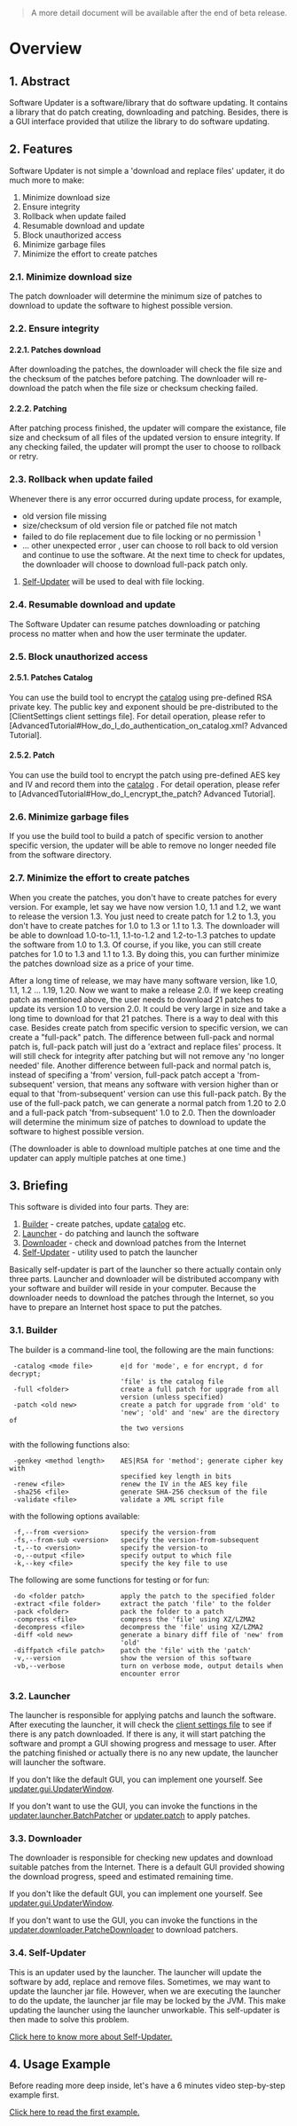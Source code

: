 > A more detail document will be available after the end of beta release.

# Overview #

## 1. Abstract ##

Software Updater is a software/library that do software updating. It contains a library that do patch creating, downloading and patching. Besides, there is a GUI interface provided that utilize the library to do software updating.

## 2. Features ##

Software Updater is not simple a 'download and replace files' updater, it do much more to make:
 1. Minimize download size
 1. Ensure integrity
 1. Rollback when update failed
 1. Resumable download and update
 1. Block unauthorized access
 1. Minimize garbage files
 1. Minimize the effort to create patches

### 2.1. Minimize download size ###
The patch downloader will determine the minimum size of patches to download to update the software to highest possible version.

### 2.2. Ensure integrity ###
#### 2.2.1. Patches download ####
After downloading the patches, the downloader will check the file size and the checksum of the patches before patching. The downloader will re-download the patch when the file size or checksum checking failed.
#### 2.2.2. Patching ####
After patching process finished, the updater will compare the existance, file size and checksum of all files of the updated version to ensure integrity. If any checking failed, the updater will prompt the user to choose to rollback or retry.

### 2.3. Rollback when update failed ###
Whenever there is any error occurred during update process, for example,
 * old version file missing
 * size/checksum of old version file or patched file not match
 * failed to do file replacement due to file locking or no permission <sup>1</sup>
 * ... other unexpected error
, user can choose to roll back to old version and continue to use the software. At the next time to check for updates, the downloader will choose to download full-pack patch only.

 1. [Self-Updater](https://github.com/cws1989/software-updater/blob/master/wiki/SelfUpdater.md) will be used to deal with file locking.

### 2.4. Resumable download and update ###
The Software Updater can resume patches downloading or patching process no matter when and how the user terminate the updater.

### 2.5. Block unauthorized access ###
#### 2.5.1. Patches Catalog ####
You can use the build tool to encrypt the [catalog](https://github.com/cws1989/software-updater/blob/master/wiki/PatchesCatalog.md) using pre-defined RSA private key. The public key and exponent should be pre-distributed to the [ClientSettings client settings file]. For detail operation, please refer to [AdvancedTutorial#How_do_I_do_authentication_on_catalog.xml? Advanced Tutorial].
#### 2.5.2. Patch ####
You can use the build tool to encrypt the patch using pre-defined AES key and IV and record them into the [catalog](https://github.com/cws1989/software-updater/blob/master/wiki/PatchesCatalog.md) . For detail operation, please refer to [AdvancedTutorial#How_do_I_encrypt_the_patch? Advanced Tutorial].

### 2.6. Minimize garbage files ###
If you use the build tool to build a patch of specific version to another specific version, the updater will be able to remove no longer needed file from the software directory.

### 2.7. Minimize the effort to create patches ###
When you create the patches, you don't have to create patches for every version. For example, let say we have now version 1.0, 1.1 and 1.2, we want to release the version 1.3. You just need to create patch for 1.2 to 1.3, you don't have to create patches for 1.0 to 1.3 or 1.1 to 1.3. The downloader will be able to download 1.0-to-1.1, 1.1-to-1.2 and 1.2-to-1.3 patches to update the software from 1.0 to 1.3. Of course, if you like, you can still create patches for 1.0 to 1.3 and 1.1 to 1.3. By doing this, you can further minimize the patches download size as a price of your time.

After a long time of release, we may have many software version, like 1.0, 1.1, 1.2 ... 1.19, 1.20. Now we want to make a release 2.0. If we keep creating patch as mentioned above, the user needs to download 21 patches to update its version 1.0 to version 2.0. It could be very large in size and take a long time to download for that 21 patches. There is a way to deal with this case. Besides create patch from specific version to specific version, we can create a "full-pack" patch. The difference between full-pack and normal patch is, full-pack patch will just do a 'extract and replace files' process. It will still check for integrity after patching but will not remove any 'no longer needed' file. Another difference between full-pack and normal patch is, instead of specifing a 'from' version, full-pack patch accept a 'from-subsequent' version, that means any software with version higher than or equal to that 'from-subsequent' version can use this full-pack patch. By the use of the full-pack patch, we can generate a normal patch from 1.20 to 2.0 and a full-pack patch 'from-subsequent' 1.0 to 2.0. Then the downloader will determine the minimum size of patches to download to update the software to highest possible version.

(The downloader is able to download multiple patches at one time and the updater can apply multiple patches at one time.)

## 3. Briefing ##

This software is divided into four parts. They are:
 1. [Builder](#31-builder) - create patches, update [catalog](https://github.com/cws1989/software-updater/blob/master/wiki/PatchesCatalog.md) etc.
 1. [Launcher](#32-launcher) - do patching and launch the software
 1. [Downloader](#33-downloader) - check and download patches from the Internet
 1. [Self-Updater](#34-self-updater) - utility used to patch the launcher

Basically self-updater is part of the launcher so there actually contain only three parts. Launcher and downloader will be distributed accompany with your software and builder will reside in your computer. Because the downloader needs to download the patches through the Internet, so you have to prepare an Internet host space to put the patches.

### 3.1. Builder ###
The builder is a command-line tool, the following are the main functions:
```
 -catalog <mode file>       e|d for 'mode', e for encrypt, d for decrypt;
                            'file' is the catalog file
 -full <folder>             create a full patch for upgrade from all
                            version (unless specified)
 -patch <old new>           create a patch for upgrade from 'old' to
                            'new'; 'old' and 'new' are the directory of
                            the two versions
```
with the following functions also:
```
 -genkey <method length>    AES|RSA for 'method'; generate cipher key with
                            specified key length in bits
 -renew <file>              renew the IV in the AES key file
 -sha256 <file>             generate SHA-256 checksum of the file
 -validate <file>           validate a XML script file
```
with the following options available:
```
 -f,--from <version>        specify the version-from
 -fs,--from-sub <version>   specify the version-from-subsequent
 -t,--to <version>          specify the version-to
 -o,--output <file>         specify output to which file
 -k,--key <file>            specify the key file to use
```
The following are some functions for testing or for fun:
```
 -do <folder patch>         apply the patch to the specified folder
 -extract <file folder>     extract the patch 'file' to the folder
 -pack <folder>             pack the folder to a patch
 -compress <file>           compress the 'file' using XZ/LZMA2
 -decompress <file>         decompress the 'file' using XZ/LZMA2
 -diff <old new>            generate a binary diff file of 'new' from
                            'old'
 -diffpatch <file patch>    patch the 'file' with the 'patch'
 -v,--version               show the version of this software
 -vb,--verbose              turn on verbose mode, output details when
                            encounter error
```

### 3.2. Launcher ###
The launcher is responsible for applying patchs and launch the software. After executing the launcher, it will check the [client settings file](https://github.com/cws1989/software-updater/blob/master/wiki/ClientSettings.md) to see if there is any patch downloaded. If there is any, it will start patching the software and prompt a GUI showing progress and message to user. After the patching finished or actually there is no any new update, the launcher will launcher the software.

If you don't like the default GUI, you can implement one yourself. See [updater.gui.UpdaterWindow](http://cws1989.github.io/software-updater/updater/gui/UpdaterWindow.html).

If you don't want to use the GUI, you can invoke the functions in the [updater.launcher.BatchPatcher](http://cws1989.github.io/software-updater/updater/launcher/BatchPatcher.html) or [updater.patch](http://cws1989.github.io/software-updater/updater/patch/package-summary.html) to apply patches.

### 3.3. Downloader ###
The downloader is responsible for checking new updates and download suitable patches from the Internet. There is a default GUI provided showing the download progress, speed and estimated remaining time.

If you don't like the default GUI, you can implement one yourself. See [updater.gui.UpdaterWindow](http://cws1989.github.io/software-updater/updater/gui/UpdaterWindow.html).

If you don't want to use the GUI, you can invoke the functions in the [updater.downloader.PatcheDownloader](http://cws1989.github.io/software-updater/updater/downloader/PatchDownloader.html) to download patchers.

### 3.4. Self-Updater ###
This is an updater used by the launcher. The launcher will update the software by add, replace and remove files. Sometimes, we may want to update the launcher jar file. However, when we are executing the launcher to do the update, the launcher jar file may be locked by the JVM. This make updating the launcher using the launcher unworkable. This self-updater is then made to solve this problem.

[Click here to know more about Self-Updater.](https://github.com/cws1989/software-updater/blob/master/wiki/SelfUpdater.md)

## 4. Usage Example ##
Before reading more deep inside, let's have a 6 minutes video step-by-step example first.

[Click here to read the first example.](https://github.com/cws1989/software-updater/blob/master/wiki/SimpleExample.md)
